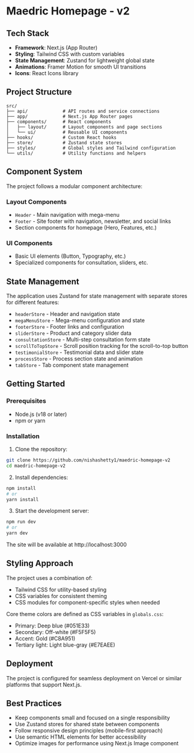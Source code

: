 # Maedric Homepage - v2

## Tech Stack

- **Framework**: Next.js (App Router)
- **Styling**: Tailwind CSS with custom variables
- **State Management**: Zustand for lightweight global state
- **Animations**: Framer Motion for smooth UI transitions
- **Icons**: React Icons library

## Project Structure

```
src/
├── api/             # API routes and service connections
├── app/             # Next.js App Router pages
├── components/      # React components
│   ├── layout/      # Layout components and page sections
│   └── ui/          # Reusable UI components
├── hooks/           # Custom React hooks
├── store/           # Zustand state stores
├── styles/          # Global styles and Tailwind configuration
└── utils/           # Utility functions and helpers
```

## Component System

The project follows a modular component architecture:

### Layout Components
- `Header` - Main navigation with mega-menu
- `Footer` - Site footer with navigation, newsletter, and social links
- Section components for homepage (Hero, Features, etc.)

### UI Components
- Basic UI elements (Button, Typography, etc.)
- Specialized components for consultation, sliders, etc.

## State Management

The application uses Zustand for state management with separate stores for different features:

- `headerStore` - Header and navigation state
- `megaMenuStore` - Mega-menu configuration and state
- `footerStore` - Footer links and configuration
- `sliderStore` - Product and category slider data
- `consultationStore` - Multi-step consultation form state
- `scrollToTopStore` - Scroll position tracking for the scroll-to-top button
- `testimonialStore` - Testimonial data and slider state
- `processStore` - Process section state and animation
- `tabStore` - Tab component state management

## Getting Started

### Prerequisites

- Node.js (v18 or later)
- npm or yarn

### Installation

1. Clone the repository:
```bash
git clone https://github.com/nishashetty1/maedric-homepage-v2
cd maedric-homepage-v2
```

2. Install dependencies:
```bash
npm install
# or
yarn install
```

3. Start the development server:
```bash
npm run dev
# or
yarn dev
```

The site will be available at http://localhost:3000


## Styling Approach

The project uses a combination of:
- Tailwind CSS for utility-based styling
- CSS variables for consistent theming
- CSS modules for component-specific styles when needed

Core theme colors are defined as CSS variables in `globals.css`:
- Primary: Deep blue (#051E33)
- Secondary: Off-white (#F5F5F5)
- Accent: Gold (#C8A951)
- Tertiary light: Light blue-gray (#E7EAEE)

## Deployment

The project is configured for seamless deployment on Vercel or similar platforms that support Next.js.

## Best Practices

- Keep components small and focused on a single responsibility
- Use Zustand stores for shared state between components
- Follow responsive design principles (mobile-first approach)
- Use semantic HTML elements for better accessibility
- Optimize images for performance using Next.js Image component